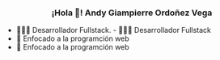 <p align="center" width="300">
   <h3 align="center">¡Hola 👋! Andy Giampierre Ordoñez Vega</h3>
</p>

- 👨🏻‍💻 Desarrollador Fullstack.        - 👨🏻‍💻 Desarrollador Fullstack
- 🎯 Enfocado a la programción web
- 🎯 Enfocado a la programción web
